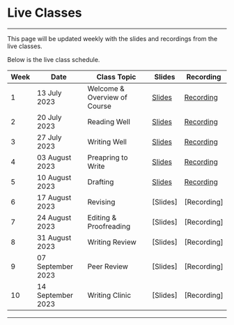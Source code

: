 # Live Classes

---

This page will be updated weekly with the slides and recordings from the live classes.

Below is the live class schedule.

| Week  | Date | Class Topic | Slides | Recording |
| --- | --- | --- | --- | --- |
| 1 | 13 July 2023 | Welcome & Overview of Course | [Slides](https://docs.google.com/presentation/d/1hSwbIwE-g4mnJyf0VdpyU-QwqlkXKpinGd6iwZBDZE8/edit?usp=sharing) | [Recording](https://youtu.be/V6-lXKo-wkk) |
| 2 | 20 July 2023 | Reading Well | [Slides](https://docs.google.com/presentation/d/1FW-b-mP0XYBSE9PieD1X9cqwOdpV-VzhS1Gfe5tPAoM/edit?usp=sharing) | [Recording](https://youtu.be/XAFc0BCnXd4) |
| 3 | 27 July 2023 | Writing Well | [Slides](https://docs.google.com/presentation/d/1hV1fdWAOgm9gZYHXQVEMkhPEY4s2XMVyvZiuqYpmQuU/edit?usp=sharing) | [Recording](https://youtu.be/Kk7CAcfoQoo) |
| 4 | 03 August 2023 | Preapring to Write | [Slides](https://drive.google.com/file/d/1IsgCsIDojhTvdF5052CEh9rwXJU4bVzO/view?usp=drive_link) | [Recording](https://youtu.be/32j6X7ryhIQ) |
| 5 | 10 August 2023 | Drafting| [Slides](https://drive.google.com/file/d/1NBzmvLqVducka-h1v2zAg52UrPyldXdy/view?usp=sharing) | [Recording](https://youtu.be/-vyRXXZmV48) |
| 6 | 17 August 2023 | Revising | [Slides] | [Recording] |
| 7 | 24 August 2023 | Editing & Proofreading | [Slides] | [Recording] |
| 8 | 31 August 2023 | Writing Review | [Slides] | [Recording] |
| 9 | 07 September 2023 | Peer Review | [Slides] | [Recording] |
| 10 | 14 September 2023 | Writing Clinic | [Slides] | [Recording] |

---
